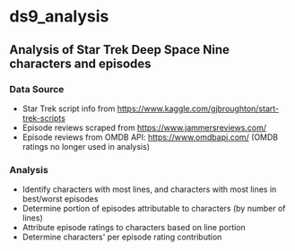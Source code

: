 # ds9_analysis

## Analysis of Star Trek Deep Space Nine characters and episodes

### Data Source
* Star Trek script info from https://www.kaggle.com/gjbroughton/start-trek-scripts 
* Episode reviews scraped from https://www.jammersreviews.com/
* Episode reviews from OMDB API: https://www.omdbapi.com/ (OMDB ratings no longer used in analysis)

### Analysis
* Identify characters with most lines, and characters with most lines in best/worst episodes
* Determine portion of episodes attributable to characters (by number of lines)
* Attribute episode ratings to characters based on line portion
* Determine characters' per episode rating contribution
